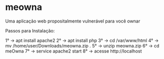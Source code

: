 # meowna
Uma aplicação web propositalmente vulnerável para você ownar

Passos para Instalação:

1° -> apt install apache2
2° -> apt install php
3° -> cd /var/www/html
4° -> mv /home/user/Downloads/meowna.zip .
5° -> unzip meowna.zip
6° -> cd meOwna
7° -> service apache2 start
8° -> acesse http://localhost
